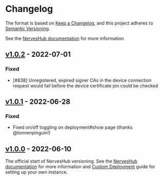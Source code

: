 # Changelog

The format is based on [Keep a Changelog](https://keepachangelog.com/en/1.0.0/),
and this project adheres to [Semantic Versioning](https://semver.org/spec/v2.0.0.html).

See the [NervesHub documentation] for more information

## [v1.0.2] - 2022-07-01

[v1.0.2]: https://github.com/nerves-hub/nerves_hub_web/releases/tag/v1.0.2

### Fixed

* [#838] Unregistered, expired signer CAs in the device connection request
  would fail before the device certificate pin could be checked

## [v1.0.1] - 2022-06-28

[v1.0.1]: https://github.com/nerves-hub/nerves_hub_web/releases/tag/v1.0.1

### Fixed

* Fixed on/off toggling on deployment#show page (thanks @tonnenpinguin!)

## [v1.0.0] - 2022-06-10

[v1.0.0]: https://github.com/nerves-hub/nerves_hub_web/releases/tag/v1.0.0

The official start of NervesHub versioning. See the [NervesHub documentation]
for more information and [Custom Deployment](https://docs.nerves-hub.org/nerves-hub/custom-deployment)
guide for setting up your own instance.

[NervesHub documentation]: https://docs.nerves-hub.org
